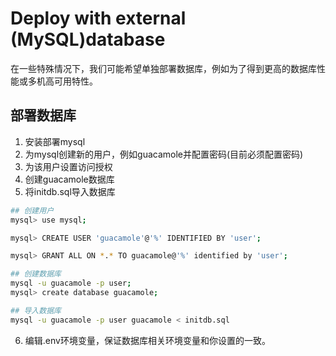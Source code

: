 # Deploy with external (MySQL)database

在一些特殊情况下，我们可能希望单独部署数据库，例如为了得到更高的数据库性能或多机高可用特性。

## 部署数据库

1. 安装部署mysql
2. 为mysql创建新的用户，例如guacamole并配置密码(目前必须配置密码)
3. 为该用户设置访问授权
4. 创建guacamole数据库
5. 将initdb.sql导入数据库

```bash
## 创建用户
mysql> use mysql;

mysql> CREATE USER 'guacamole'@'%' IDENTIFIED BY 'user';

mysql> GRANT ALL ON *.* TO guacamole@'%' identified by 'user';

## 创建数据库
mysql -u guacamole -p user;
mysql> create database guacamole;

## 导入数据库
mysql -u guacamole -p user guacamole < initdb.sql
```

6. 编辑.env环境变量，保证数据库相关环境变量和你设置的一致。